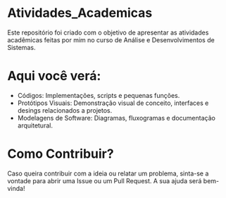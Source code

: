 # Atividades_Academicas
  Este repositório foi criado com o objetivo de apresentar as atividades acadêmicas feitas por mim no
curso de Análise e Desenvolvimentos de Sistemas.

# Aqui você verá:
- Códigos: Implementações, scripts e pequenas funções.
- Protótipos Visuais: Demonstração visual de conceito, interfaces e desings relacionados a projetos.
- Modelagens de Software: Diagramas, fluxogramas e documentação arquitetural.

# Como Contribuir?
  Caso queira contribuir com a ideia ou relatar um problema, sinta-se a vontade para abrir uma Issue ou
um Pull Request. A sua ajuda será bem-vinda!
